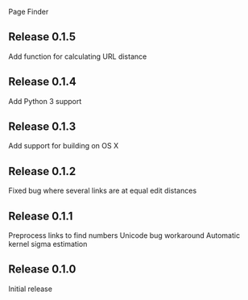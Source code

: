 Page Finder

Release 0.1.5
-------------

Add function for calculating URL distance

Release 0.1.4
-------------

Add Python 3 support

Release 0.1.3
-------------

Add support for building on OS X

Release 0.1.2
-------------

Fixed bug where several links are at equal edit distances

Release 0.1.1
-------------

Preprocess links to find numbers
Unicode bug workaround
Automatic kernel sigma estimation


Release 0.1.0
-------------

Initial release
